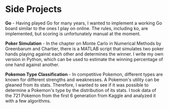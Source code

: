 # Side Projects 

**Go** - Having played Go for many years, I wanted to implement a working Go board similar to the ones I play on online. The rules, including ko, are implemented, but scoring is unfortunately manual at the moment. 

**Poker Simulation** - In the chapter on Monte Carlo in Numerical Methods by Greenbarum and Chartier, there is a MATLAB script that simulates two poker hands playing against each other and determines the winner. I write my own version in Python, which can be used to estimate the winning percentage of one hand against another. 

**Pokemon Type Classification** - In competitive Pokemon, different types are known for different strengths and weaknesses. A Pokemon's utility can be gleaned from its stats. Therefore, I wanted to see if it was possible to determine a Pokemon's type by the distribution of its stats. I took data of the 721 Pokemon from the first 6 generation from Kaggle and analyzed it with a few algorithms. 
